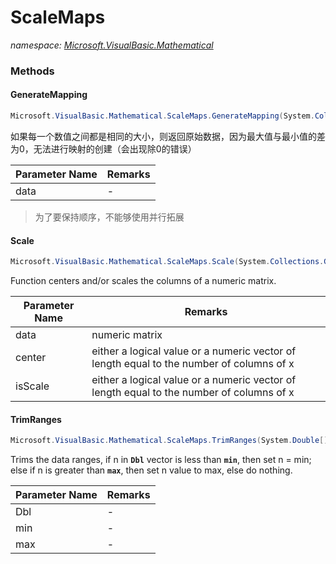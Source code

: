 ﻿# ScaleMaps
_namespace: <a href="#" onClick="load('/docs/Microsoft.VisualBasic.Mathematical/index.md')">Microsoft.VisualBasic.Mathematical</a>_





### Methods

#### GenerateMapping
```csharp
Microsoft.VisualBasic.Mathematical.ScaleMaps.GenerateMapping(System.Collections.Generic.IEnumerable{System.Int32},System.Int32,System.Int32)
```
如果每一个数值之间都是相同的大小，则返回原始数据，因为最大值与最小值的差为0，无法进行映射的创建（会出现除0的错误）

|Parameter Name|Remarks|
|--------------|-------|
|data|-|

> 为了要保持顺序，不能够使用并行拓展

#### Scale
```csharp
Microsoft.VisualBasic.Mathematical.ScaleMaps.Scale(System.Collections.Generic.IEnumerable{System.Double},System.Boolean,System.Boolean)
```
Function centers and/or scales the columns of a numeric matrix.

|Parameter Name|Remarks|
|--------------|-------|
|data|numeric matrix|
|center|either a logical value or a numeric vector of length equal to the number of columns of x|
|isScale|either a logical value or a numeric vector of length equal to the number of columns of x|


#### TrimRanges
```csharp
Microsoft.VisualBasic.Mathematical.ScaleMaps.TrimRanges(System.Double[],System.Double,System.Double)
```
Trims the data ranges, 
 if n in **`Dbl`** vector is less than **`min`**, then set n = min;
 else if n is greater than **`max`**, then set n value to max, 
 else do nothing.

|Parameter Name|Remarks|
|--------------|-------|
|Dbl|-|
|min|-|
|max|-|




